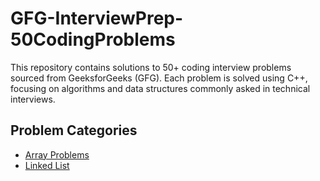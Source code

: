 # GFG-InterviewPrep-50CodingProblems

This repository contains solutions to 50+ coding interview problems sourced from GeeksforGeeks (GFG). Each problem is solved using C++, focusing on algorithms and data structures commonly asked in technical interviews.

## Problem Categories

- [Array Problems](https://www.geeksforgeeks.org/top-50-array-coding-problems-for-interviews/)
- [Linked List](https://www.geeksforgeeks.org/top-20-linked-list-interview-question/)
